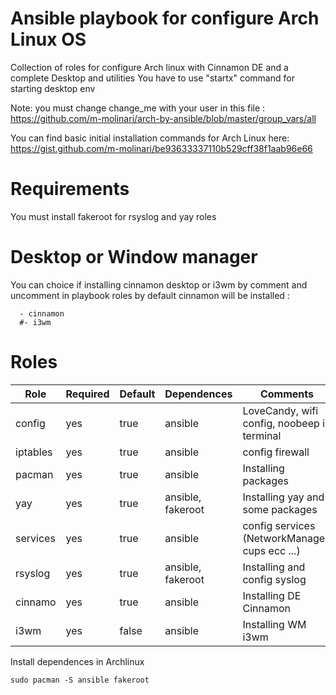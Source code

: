 # Ansible playbook for configure Arch Linux OS
Collection of roles for configure Arch linux with Cinnamon DE and a complete Desktop and utilities
You have to use "startx" command for starting desktop env

Note:
you must change change_me with your user in this file :
https://github.com/m-molinari/arch-by-ansible/blob/master/group_vars/all

You can find basic initial installation commands for Arch Linux here:
https://gist.github.com/m-molinari/be93633337110b529cff38f1aab96e66

# Requirements
You must install fakeroot for rsyslog and yay roles

# Desktop or Window manager
You can choice if installing cinnamon desktop or i3wm by comment and uncomment in playbook roles
by default cinnamon will be installed :

```
  - cinnamon
  #- i3wm
```  
 
 # Roles
 
| Role                    | Required | Default | Dependences       | Comments                                        |
| ----------------------- | -------- | ------- | ----------------- | ----------------------------------------------- |
| config                  | yes      | true    | ansible           | LoveCandy, wifi config, noobeep in terminal     |
| iptables                | yes      | true    | ansible           | config firewall                                 |
| pacman                  | yes      | true    | ansible           | Installing packages                             |
| yay                     | yes      | true    | ansible, fakeroot | Installing yay and some packages                |
| services                | yes      | true    | ansible           | config services (NetworkManager, cups ecc ...)  | 
| rsyslog                 | yes      | true    | ansible, fakeroot | Installing and config syslog                    |
| cinnamo                 | yes      | true    | ansible           | Installing DE Cinnamon                          |
| i3wm                    | yes      | false   | ansible           | Installing WM i3wm                              |

Install dependences in Archlinux
```
sudo pacman -S ansible fakeroot
```
